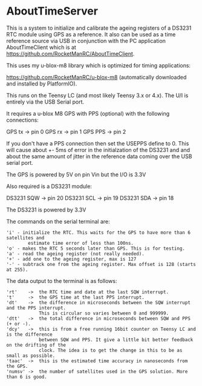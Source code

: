 # AboutTimeServer
This is a system to initialize and calibrate the ageing registers of a DS3231 RTC module using GPS as a reference.
It also can be used as a time reference source via USB in conjunction with the PC application AboutTimeClient
which is at https://github.com/RocketManRC/AboutTimeClient.

This uses my u-blox-m8 library which is optimized for timing applications:

https://github.com/RocketManRC/u-blox-m8 (automatically downloaded and installed by PlatformIO).

This runs on the Teensy LC (and most likely Teensy 3.x or 4.x). The U/I is entirely
via the USB Serial port.

It requires a u-blox M8 GPS with PPS (optional) with the following connections:

GPS tx  -> pin 0
GPS rx  -> pin 1
GPS PPS -> pin 2

If you don't have a PPS connection then set the USEPPS define to 0. This will cause
about +- 5ms of error in the initialzation of the DS3231 and and about the same amount 
of jitter in the reference data coming over the USB serial port.

The GPS is powered by 5V on pin Vin but the I/O is 3.3V

Also required is a DS3231 module:

DS3231 SQW -> pin 20
DS3231 SCL -> pin 19
DS3231 SDA -> pin 18

The DS3231 is powered by 3.3V

The commands on the serial terminal are:

    'i' - initialize the RTC. This waits for the GPS to have more than 6 satellites and 
            estimate time error of less than 100ns.
    'o' - makes the RTC 5 seconds later than GPS. This is for testing.
    'a' - read the ageing register (not really needed).
    '+' - add one to the ageing register, max is 127
    '-' - subtrack one from the ageing register. Max offset is 128 (starts at 255).

The data output to the terminal is as follows:

    'rt'    ->  the RTC time and date at the last SQW interrupt.
    't'     ->  the GPS time at the last PPS interrupt.
    'dt'    ->  the difference in microseconds between the SQW interrupt and the PPS interrupt.
                This is circular so varies between 0 and 999999.
    'dtt'   ->  the total difference in microseconds between SQW and PPS (+ or -).
    'dcy'   ->  this is from a free running 16bit counter on Teensy LC and is the difference
                between SQW and PPS. It give a little bit better feedback on the drifting of the 
                clock. The idea is to get the change in this to be as small as possible.
    'taac'  ->  this is the estimated time accuracy in nanoseconds from the GPS.
    'numsv' ->  the number of satellites used in the GPS solution. More than 6 is good.
